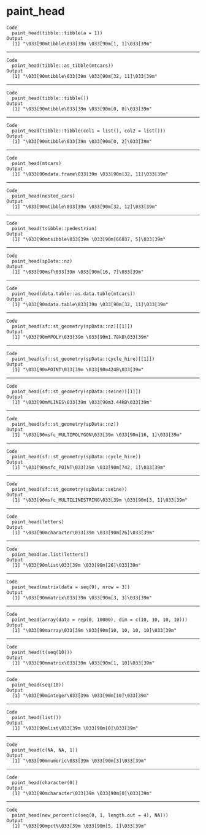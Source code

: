 # paint_head

    Code
      paint_head(tibble::tibble(a = 1))
    Output
      [1] "\033[90mtibble\033[39m \033[90m[1, 1]\033[39m"

---

    Code
      paint_head(tibble::as_tibble(mtcars))
    Output
      [1] "\033[90mtibble\033[39m \033[90m[32, 11]\033[39m"

---

    Code
      paint_head(tibble::tibble())
    Output
      [1] "\033[90mtibble\033[39m \033[90m[0, 0]\033[39m"

---

    Code
      paint_head(tibble::tibble(col1 = list(), col2 = list()))
    Output
      [1] "\033[90mtibble\033[39m \033[90m[0, 2]\033[39m"

---

    Code
      paint_head(mtcars)
    Output
      [1] "\033[90mdata.frame\033[39m \033[90m[32, 11]\033[39m"

---

    Code
      paint_head(nested_cars)
    Output
      [1] "\033[90mtibble\033[39m \033[90m[32, 12]\033[39m"

---

    Code
      paint_head(tsibble::pedestrian)
    Output
      [1] "\033[90mtsibble\033[39m \033[90m[66037, 5]\033[39m"

---

    Code
      paint_head(spData::nz)
    Output
      [1] "\033[90msf\033[39m \033[90m[16, 7]\033[39m"

---

    Code
      paint_head(data.table::as.data.table(mtcars))
    Output
      [1] "\033[90mdata.table\033[39m \033[90m[32, 11]\033[39m"

---

    Code
      paint_head(sf::st_geometry(spData::nz)[[1]])
    Output
      [1] "\033[90mMPOLY\033[39m \033[90m1.78kB\033[39m"

---

    Code
      paint_head(sf::st_geometry(spData::cycle_hire)[[1]])
    Output
      [1] "\033[90mPOINT\033[39m \033[90m424B\033[39m"

---

    Code
      paint_head(sf::st_geometry(spData::seine)[[1]])
    Output
      [1] "\033[90mMLINES\033[39m \033[90m3.44kB\033[39m"

---

    Code
      paint_head(sf::st_geometry(spData::nz))
    Output
      [1] "\033[90msfc_MULTIPOLYGON\033[39m \033[90m[16, 1]\033[39m"

---

    Code
      paint_head(sf::st_geometry(spData::cycle_hire))
    Output
      [1] "\033[90msfc_POINT\033[39m \033[90m[742, 1]\033[39m"

---

    Code
      paint_head(sf::st_geometry(spData::seine))
    Output
      [1] "\033[90msfc_MULTILINESTRING\033[39m \033[90m[3, 1]\033[39m"

---

    Code
      paint_head(letters)
    Output
      [1] "\033[90mcharacter\033[39m \033[90m[26]\033[39m"

---

    Code
      paint_head(as.list(letters))
    Output
      [1] "\033[90mlist\033[39m \033[90m[26]\033[39m"

---

    Code
      paint_head(matrix(data = seq(9), nrow = 3))
    Output
      [1] "\033[90mmatrix\033[39m \033[90m[3, 3]\033[39m"

---

    Code
      paint_head(array(data = rep(0, 10000), dim = c(10, 10, 10, 10)))
    Output
      [1] "\033[90marray\033[39m \033[90m[10, 10, 10, 10]\033[39m"

---

    Code
      paint_head(t(seq(10)))
    Output
      [1] "\033[90mmatrix\033[39m \033[90m[1, 10]\033[39m"

---

    Code
      paint_head(seq(10))
    Output
      [1] "\033[90minteger\033[39m \033[90m[10]\033[39m"

---

    Code
      paint_head(list())
    Output
      [1] "\033[90mlist\033[39m \033[90m[0]\033[39m"

---

    Code
      paint_head(c(NA, NA, 1))
    Output
      [1] "\033[90mnumeric\033[39m \033[90m[3]\033[39m"

---

    Code
      paint_head(character(0))
    Output
      [1] "\033[90mcharacter\033[39m \033[90m[0]\033[39m"

---

    Code
      paint_head(new_percent(c(seq(0, 1, length.out = 4), NA)))
    Output
      [1] "\033[90mpct%\033[39m \033[90m[5, 1]\033[39m"

